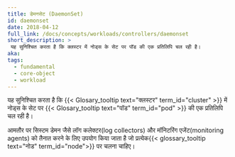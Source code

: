 ```yaml
---
title: डेमनसेट (DaemonSet)
id: daemonset
date: 2018-04-12
full_link: /docs/concepts/workloads/controllers/daemonset
short_description: >
 यह सुनिश्चित करता है कि क्लस्टर में नोड्स के सेट पर पॉड की एक प्रतिलिपि चल रही है।
aka:
tags:
  - fundamental
  - core-object
  - workload
---
```


यह सुनिश्चित करता है कि {{< Glosary_tooltip text="क्लस्टर" term_id="cluster" >}} में नोड्स के सेट पर {{< Glosary_tooltip text="पॉड" term_id="pod" >}} की एक प्रतिलिपि चल रही है।

<!--more-->

आमतौर पर सिस्टम डेमन जैसे लॉग कलेक्टर(log collectors) और मॉनिटरिंग एजेंट(monitoring agents) को तैनात करने के लिए उपयोग किया जाता है जो प्रत्येक{{< glossary_tooltip text="नोड" term_id="node">}} पर चलना चाहिए।
